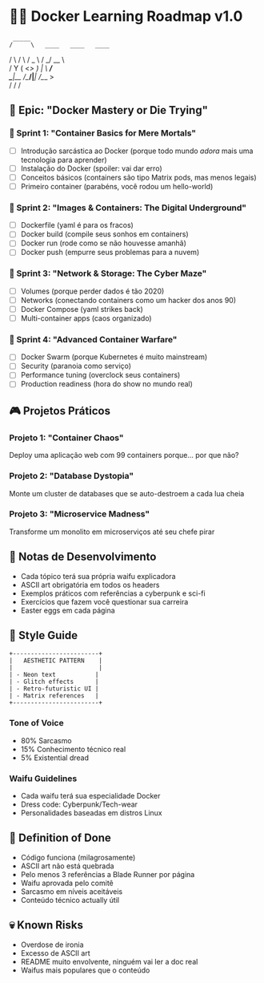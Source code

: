 # 🏴‍☠️ Docker Learning Roadmap v1.0 
     _____                                      
    /     \   ____   ____   ____               
   /  \ /  \ /  _ \ /    \_/ __ \              
  /    Y    (  <_> )   |  \  ___/              
  \____|__  /\____/|___|  /\___  >             
          \/            \/     \/    
          
## 🎯 Epic: "Docker Mastery or Die Trying"

### 🌟 Sprint 1: "Container Basics for Mere Mortals"
- [ ] Introdução sarcástica ao Docker (porque todo mundo *adora* mais uma tecnologia para aprender)
- [ ] Instalação do Docker (spoiler: vai dar erro)
- [ ] Conceitos básicos (containers são tipo Matrix pods, mas menos legais)
- [ ] Primeiro container (parabéns, você rodou um hello-world)

### 🌟 Sprint 2: "Images & Containers: The Digital Underground"
- [ ] Dockerfile (yaml é para os fracos)
- [ ] Docker build (compile seus sonhos em containers)
- [ ] Docker run (rode como se não houvesse amanhã)
- [ ] Docker push (empurre seus problemas para a nuvem)

### 🌟 Sprint 3: "Network & Storage: The Cyber Maze"
- [ ] Volumes (porque perder dados é tão 2020)
- [ ] Networks (conectando containers como um hacker dos anos 90)
- [ ] Docker Compose (yaml strikes back)
- [ ] Multi-container apps (caos organizado)

### 🌟 Sprint 4: "Advanced Container Warfare"
- [ ] Docker Swarm (porque Kubernetes é muito mainstream)
- [ ] Security (paranoia como serviço)
- [ ] Performance tuning (overclock seus containers)
- [ ] Production readiness (hora do show no mundo real)

## 🎮 Projetos Práticos

### Projeto 1: "Container Chaos"
Deploy uma aplicação web com 99 containers porque... por que não?

### Projeto 2: "Database Dystopia"
Monte um cluster de databases que se auto-destroem a cada lua cheia

### Projeto 3: "Microservice Madness"
Transforme um monolito em microserviços até seu chefe pirar

## 📝 Notas de Desenvolvimento
- Cada tópico terá sua própria waifu explicadora
- ASCII art obrigatória em todos os headers
- Exemplos práticos com referências a cyberpunk e sci-fi
- Exercícios que fazem você questionar sua carreira
- Easter eggs em cada página

## 🎨 Style Guide
```ascii
+------------------------+
|   AESTHETIC PATTERN    |
|                        |
| - Neon text           |
| - Glitch effects      |
| - Retro-futuristic UI |
| - Matrix references   |
+------------------------+
```

### Tone of Voice
- 80% Sarcasmo
- 15% Conhecimento técnico real
- 5% Existential dread

### Waifu Guidelines
- Cada waifu terá sua especialidade Docker
- Dress code: Cyberpunk/Tech-wear
- Personalidades baseadas em distros Linux

## 🚀 Definition of Done
- Código funciona (milagrosamente)
- ASCII art não está quebrada
- Pelo menos 3 referências a Blade Runner por página
- Waifu aprovada pelo comitê
- Sarcasmo em níveis aceitáveis
- Conteúdo técnico actually útil

## 💀 Known Risks
- Overdose de ironia
- Excesso de ASCII art
- README muito envolvente, ninguém vai ler a doc real
- Waifus mais populares que o conteúdo